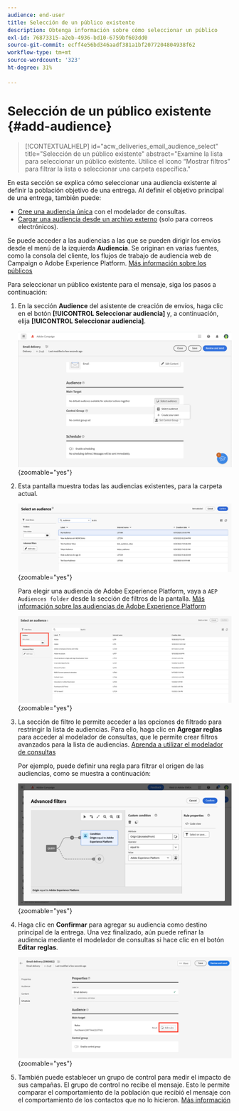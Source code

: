 ```yaml
---
audience: end-user
title: Selección de un público existente
description: Obtenga información sobre cómo seleccionar un público
exl-id: 76873315-a2eb-4936-bd10-6759bf603dd0
source-git-commit: ecff4e56bd346aadf381a1bf2077204804938f62
workflow-type: tm+mt
source-wordcount: '323'
ht-degree: 31%

---
```



# Selección de un público existente {#add-audience}

>[!CONTEXTUALHELP]
>id="acw_deliveries_email_audience_select"
>title="Selección de un público existente"
>abstract="Examine la lista para seleccionar un público existente. Utilice el icono “Mostrar filtros” para filtrar la lista o seleccionar una carpeta específica."

En esta sección se explica cómo seleccionar una audiencia existente al definir la población objetivo de una entrega. Al definir el objetivo principal de una entrega, también puede:
* [Cree una audiencia única](one-time-audience.md) con el modelador de consultas.
* [Cargar una audiencia desde un archivo externo](file-audience.md) (solo para correos electrónicos).

Se puede acceder a las audiencias a las que se pueden dirigir los envíos desde el menú de la izquierda **Audiencia**. Se originan en varias fuentes, como la consola del cliente, los flujos de trabajo de audiencia web de Campaign o Adobe Experience Platform. [Más información sobre los públicos](manage-audience.md)

Para seleccionar un público existente para el mensaje, siga los pasos a continuación:

1. En la sección **Audience** del asistente de creación de envíos, haga clic en el botón **[!UICONTROL Seleccionar audiencia]** y, a continuación, elija **[!UICONTROL Seleccionar audiencia]**.

   ![](assets/create-audience.png){zoomable="yes"}

1. Esta pantalla muestra todas las audiencias existentes, para la carpeta actual.

   ![](assets/create-audience2.png){zoomable="yes"}

   Para elegir una audiencia de Adobe Experience Platform, vaya a `AEP Audiences folder` desde la sección de filtros de la pantalla. [Más información sobre las audiencias de Adobe Experience Platform](manage-audience.md#monitor)

   ![](assets/select-audience-folder.png){zoomable="yes"}

1. La sección de filtro le permite acceder a las opciones de filtrado para restringir la lista de audiencias. Para ello, haga clic en **Agregar reglas** para acceder al modelador de consultas, que le permite crear filtros avanzados para la lista de audiencias. [Aprenda a utilizar el modelador de consultas](../query/query-modeler-overview.md)

   Por ejemplo, puede definir una regla para filtrar el origen de las audiencias, como se muestra a continuación:

   ![](assets/filter-on-aep-audience.png){zoomable="yes"}

1. Haga clic en **Confirmar** para agregar su audiencia como destino principal de la entrega. Una vez finalizado, aún puede refinar la audiencia mediante el modelador de consultas si hace clic en el botón **Editar reglas**.

   ![](assets/refine-audience.png){zoomable="yes"}

1. También puede establecer un grupo de control para medir el impacto de sus campañas. El grupo de control no recibe el mensaje. Esto le permite comparar el comportamiento de la población que recibió el mensaje con el comportamiento de los contactos que no lo hicieron. [Más información](control-group.md)
